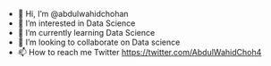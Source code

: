- 👋 Hi, I’m @abdulwahidchohan
- 👀 I’m interested in Data Science
- 🌱 I’m currently learning Data Science
- 💞️ I’m looking to collaborate on Data science
- 📫 How to reach me Twitter https://twitter.com/AbdulWahidChoh4

<!---
abdulwahidchohan/abdulwahidchohan is a ✨ special ✨ repository because its `README.md` (this file) appears on your GitHub profile.
You can click the Preview link to take a look at your changes.
--->
